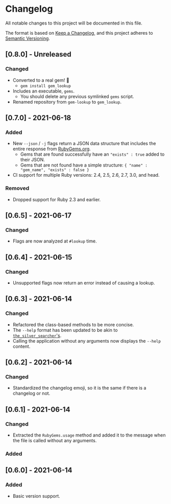 # Changelog
All notable changes to this project will be documented in this file.

The format is based on [Keep a Changelog][changelog], and this project adheres to 
[Semantic Versioning][semver].

## [0.8.0] - Unreleased

### Changed

* Converted to a real gem! :gem:
  * `gem install gem_lookup`
* Includes an executable, `gems`.
  * You should delete any previous symlinked `gems` script.
* Renamed repository from `gem-lookup` to `gem_lookup`.

## [0.7.0] - 2021-06-18

### Added

* New `--json` / `-j` flags return a JSON data structure that includes the entire response from
  [RubyGems.org][gems api].
  * Gems that are found successfully have an `"exists" : true` added to their JSON.
  * Gems that are not found have a simple structure: `{ "name" : "gem_name", "exists" : false }`
* CI support for multiple Ruby versions: 2.4, 2.5, 2.6, 2.7, 3.0, and head.

### Removed

* Dropped support for Ruby 2.3 and earlier.

## [0.6.5] - 2021-06-17

### Changed

* Flags are now analyzed at `#lookup` time.

## [0.6.4] - 2021-06-15

### Changed

* Unsupported flags now return an error instead of causing a lookup.

## [0.6.3] - 2021-06-14

### Changed

* Refactored the class-based methods to be more concise.
* The `--help` format has been updated to be akin to [`the_silver_searcher`'s][ag].
* Calling the application without any arguments now displays the `--help` content.

## [0.6.2] - 2021-06-14

### Changed

* Standardized the changelog emoji, so it is the same if there is a changelog or not.

## [0.6.1] - 2021-06-14

### Changed

* Extracted the `RubyGems.usage` method and added it to the message when the file is called without
  any arguments.

### Added

## [0.6.0] - 2021-06-14

### Added

* Basic version support.

[changelog]: https://keepachangelog.com/en/1.0.0/
[semver]: https://semver.org/spec/v2.0.0.html
[ag]: https://github.com/ggreer/the_silver_searcher
[gems api]: https://guides.rubygems.org/rubygems-org-api/#gem-methods
